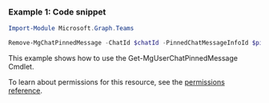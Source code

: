 ### Example 1: Code snippet

```powershellImport-Module Microsoft.Graph.Teams

Remove-MgChatPinnedMessage -ChatId $chatId -PinnedChatMessageInfoId $pinnedChatMessageInfoId
```
This example shows how to use the Get-MgUserChatPinnedMessage Cmdlet.
To learn about permissions for this resource, see the [permissions reference](/graph/permissions-reference).


